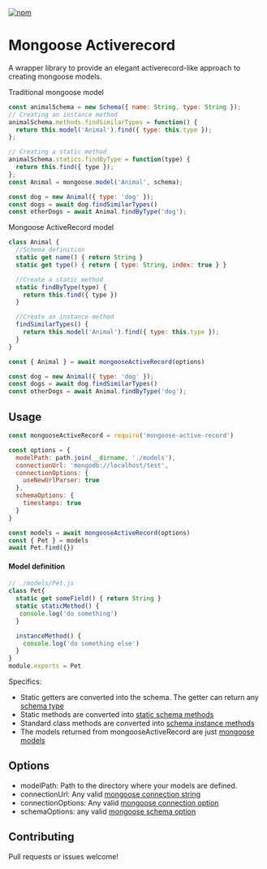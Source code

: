 [![npm](https://img.shields.io/npm/v/mongoose-active-record.svg)](https://www.npmjs.com/package/mongoose-active-record)

# Mongoose Activerecord
A wrapper library to provide an elegant activerecord-like approach to creating mongoose models.

Traditional mongoose model
```javascript
const animalSchema = new Schema({ name: String, type: String });
// Creating an instance method
animalSchema.methods.findSimilarTypes = function() {
  return this.model('Animal').find({ type: this.type });
};

// Creating a static method
animalSchema.statics.findByType = function(type) {
  return this.find({ type });
};
const Animal = mongoose.model('Animal', schema);

const dog = new Animal({ type: 'dog' });
const dogs = await dog.findSimilarTypes()
const otherDogs = await Animal.findByType('dog');
```

Mongoose ActiveRecord model
```javascript
class Animal {
  //Schema definition 
  static get name() { return String }
  static get type() { return { type: String, index: true } }

  //Create a static method
  static findByType(type) {
    return this.find({ type })
  }

  //Create an instance method
  findSimilarTypes() {
    return this.model('Animal').find({ type: this.type });
  }
}

const { Animal } = await mongooseActiveRecord(options)

const dog = new Animal({ type: 'dog' });
const dogs = await dog.findSimilarTypes()
const otherDogs = await Animal.findByType('dog');
```

## Usage 
```javascript
const mongooseActiveRecord = require('mongoose-active-record')

const options = {
  modelPath: path.join(__dirname, './models'),
  connectionUrl: 'mongodb://localhost/test',
  connectionOptions: {
    useNewUrlParser: true
  },
  schemaOptions: {
    timestamps: true
  }
}

const models = await mongooseActiveRecord(options)
const { Pet } = models
await Pet.find({})
```

#### Model definition
```javascript
// ./models/Pet.js
class Pet{
  static get someField() { return String }
  static staticMethod() {
   console.log('do something')
  }

  instanceMethod() {
    console.log('do something else')
  }
}
module.exports = Pet
```

Specifics:
* Static getters are converted into the schema.  The getter can return any [schema type](https://mongoosejs.com/docs/schematypes.html)
* Static methods are converted into [static schema methods](https://mongoosejs.com/docs/guide.html#statics)
* Standard class methods are converted into [schema instance methods](https://mongoosejs.com/docs/guide.html#methods)
* The models returned from mongooseActiveRecord are just [mongoose models](https://mongoosejs.com/docs/models.html) 

## Options
* modelPath: Path to the directory where your models are defined.
* connectionUrl: Any valid [mongoose connection string](https://mongoosejs.com/docs/connections.html#connection-string-options) 
* connectionOptions: Any valid [mongoose connection option](https://mongoosejs.com/docs/connections.html#options)
* schemaOptions: any valid [mongoose schema option](https://mongoosejs.com/docs/guide.html#options)

## Contributing
Pull requests or issues welcome!